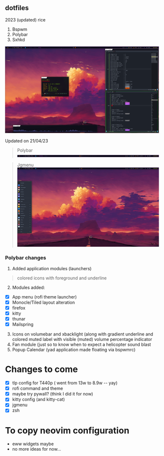 ## dotfiles

2023 (updated) rice

1. Bspwm
2. Polybar
3. Sxhkd 

![Preview](./dash_23.png)

Updated on 21/04/23 

> Polybar
![Preview](./bar_23.png)

> Jgmenu
![Preview](./jgmenu.png)

### Polybar changes

1.  Added application modules (launchers)
  > colored icons with foreground and underline

2. Modules added:
  - [x] App menu (rofi theme launcher)
  - [x] Monocle/Tiled layout alteration
  - [x] firefox
  - [x] kitty
  - [x] thunar
  - [x] Mailspring

3. Icons on volumebar and xbacklight (along with gradient underline and colored muted label with visible (muted) volume percentage indicator
4. Fan module (just so to know when to expect a helicopter sound blast
5. Popup Calendar (yad application made floating via bspwmrc)

# Changes to come
- [X] tlp config for T440p ( went from 13w to 8.9w -- yay)
- [x] rofi command and theme
- [X] maybe try pywall? (think I did it for now)
- [x] kitty config (and kitty-cat)
- [x] jgmenu 
- [x] zsh

# To copy neovim configuration
- eww widgets maybe
- no more ideas for now...
